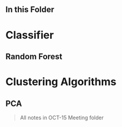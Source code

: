 ## In this Folder
# Classifier 
## Random Forest 

# Clustering Algorithms 
## PCA

> All notes in OCT-15 Meeting folder